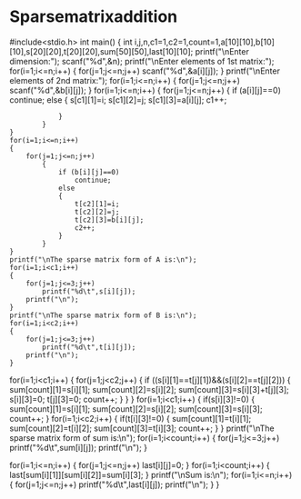 # Sparsematrixaddition
#include<stdio.h>
int main()
{
    int i,j,n,c1=1,c2=1,count=1,a[10][10],b[10][10],s[20][20],t[20][20],sum[50][50],last[10][10];
    printf("\nEnter dimension:");
    scanf("%d",&n);
    printf("\nEnter elements of 1st matrix:");
    for(i=1;i<=n;i++)
    {
        for(j=1;j<=n;j++)
            scanf("%d",&a[i][j]);
    }
    printf("\nEnter elements of 2nd matrix:");
    for(i=1;i<=n;i++)
    {
        for(j=1;j<=n;j++)
            scanf("%d",&b[i][j]);
    }
    for(i=1;i<=n;i++)
    {
        for(j=1;j<=n;j++)
            {
                if (a[i][j]==0)
                    continue;
                else
                {
                    s[c1][1]=i;
                    s[c1][2]=j;
                    s[c1][3]=a[i][j];
                    c1++;

                }
            }
    }
    for(i=1;i<=n;i++)
    {
        for(j=1;j<=n;j++)
            {
                if (b[i][j]==0)
                    continue;
                else
                {
                    t[c2][1]=i;
                    t[c2][2]=j;
                    t[c2][3]=b[i][j];
                    c2++;
                }
            }
    }
    printf("\nThe sparse matrix form of A is:\n");
    for(i=1;i<c1;i++)
    {
        for(j=1;j<=3;j++)
            printf("%d\t",s[i][j]);
        printf("\n");
    }
    printf("\nThe sparse matrix form of B is:\n");
    for(i=1;i<c2;i++)
    {
        for(j=1;j<=3;j++)
            printf("%d\t",t[i][j]);
        printf("\n");
    }

for(i=1;i<c1;i++)
{
    for(j=1;j<c2;j++) 
        {
        if ((s[i][1]==t[j][1])&&(s[i][2]==t[j][2])) 
        {
        sum[count][1]=s[i][1]; 
        sum[count][2]=s[i][2];
        sum[count][3]=s[i][3]+t[j][3];
        s[i][3]=0; 
        t[j][3]=0;
        count++;
        }
        }
}
for(i=1;i<c1;i++)
{
    if(s[i][3]!=0) 
        {
        sum[count][1]=s[i][1]; 
        sum[count][2]=s[i][2];
        sum[count][3]=s[i][3];
        count++;
        } 
for(i=1;i<c2;i++) 
{
    if(t[i][3]!=0)
        {
        sum[count][1]=t[i][1];
        sum[count][2]=t[i][2];
        sum[count][3]=t[i][3];
        count++;
        }
}
printf("\nThe sparse matrix form of sum is:\n"); 
    for(i=1;i<count;i++)
    {
        for(j=1;j<=3;j++)
            printf("%d\t",sum[i][j]);
        printf("\n");
    }

for(i=1;i<=n;i++)
    {
        for(j=1;j<=n;j++)
            last[i][j]=0;
    }
    for(i=1;i<count;i++)
    {
        last[sum[i][1]][sum[i][2]]=sum[i][3]; 
    }
    printf("\nSum is:\n");
    for(i=1;i<=n;i++)
    {
        for(j=1;j<=n;j++)
            printf("%d\t",last[i][j]);
        printf("\n");
    }
}

